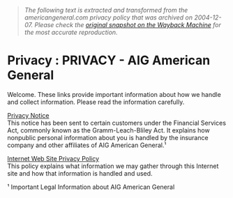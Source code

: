 > *The following text is extracted and transformed from the americangeneral.com privacy policy that was archived on 2004-12-07. Please check the [original snapshot on the Wayback Machine](https://web.archive.org/web/20041207131340id_/http%3A//aigag.com/life/life.nsf/contents/privacy) for the most accurate reproduction.*

# Privacy : PRIVACY - AIG American General

  
Welcome. These links provide important information about how we handle and collect information. Please read the information carefully. 

[Privacy Notice](https://web.archive.org/web/20041207131340id_/http%3A//aigag.com/life/life.nsf/lookup/PrivacyPolicy/$file/PrivacyPolicy.pdf)  
This notice has been sent to certain customers under the Financial Services Act, commonly known as the Gramm-Leach-Bliley Act. It explains how nonpublic personal information about you is handled by the insurance company and other affiliates of AIG American General.¹

[Internet Web Site Privacy Policy](https://web.archive.org/web/20041207131340id_/http%3A//aigag.com/life/life.nsf/contents/webprivacypolicy)  
This policy explains what information we may gather through this Internet site and how that information is handled and used. 

¹ Important Legal Information about AIG American General
